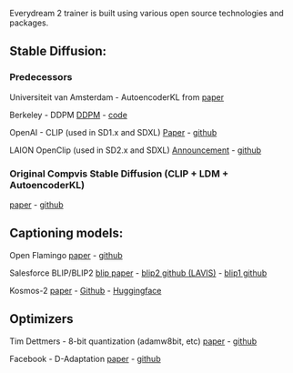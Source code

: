 Everydream 2 trainer is built using various open source technologies and packages.
## Stable Diffusion:

### Predecessors

Universiteit van Amsterdam - AutoencoderKL from [paper](https://arxiv.org/abs/1312.6114v11)

Berkeley - DDPM [DDPM](https://arxiv.org/abs/2006.11239) - [code](https://github.com/hojonathanho/diffusion)

OpenAI - CLIP (used in SD1.x and SDXL) [Paper](https://arxiv.org/pdf/2103.00020.pdf) - [github](https://github.com/OpenAI/CLIP)

LAION OpenClip (used in SD2.x and SDXL) [Announcement](https://laion.ai/blog/large-openclip/) - [github](https://github.com/mlfoundations/open_clip)

### Original Compvis Stable Diffusion (CLIP + LDM + AutoencoderKL)
[paper](https://arxiv.org/abs/2112.10752) - [github](https://github.com/CompVis/stable-diffusion)

## Captioning models:

Open Flamingo [paper](https://arxiv.org/abs/2308.01390) - [github](https://github.com/mlfoundations/open_flamingo)

Salesforce BLIP/BLIP2 [blip paper](https://arxiv.org/abs/2201.12086) - [blip2 github (LAVIS)](https://github.com/salesforce/LAVIS) - [blip1 github](https://github.com/salesforce/BLIP)

Kosmos-2 [paper](https://arxiv.org/abs/2306.14824) - [Github](https://github.com/microsoft/unilm/tree/master/kosmos-2) - [Huggingface](https://huggingface.co/microsoft/kosmos-2-patch14-224)

## Optimizers

Tim Dettmers - 8-bit quantization (adamw8bit, etc) [paper](https://arxiv.org/abs/2110.02861) - [github](https://github.com/TimDettmers/bitsandbytes)

Facebook - D-Adaptation [paper](https://arxiv.org/abs/2301.07733) - [github](https://github.com/facebookresearch/dadaptation)

